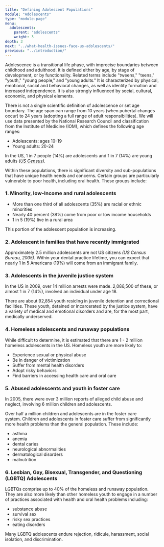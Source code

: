 ```yaml
---
title: "Defining Adolescent Populations"
module: "Adolescents"
type: "module-page"
menu:
  adolescents:
    parent: "adolescents"
    weight: 3
depth: 3
next: "../what-health-issues-face-us-adolescents/"
previous: "../introduction/"
---
```

<div class="pageblock"><p>Adolescence is a transitional life phase, with imprecise boundaries between childhood and adulthood. It is defined either by age, by stage of development, or by functionality. Related terms include "tweens," "teens," "youth," "young people," and "young adults." It is characterized by physical, emotional, social and behavioral changes, as well as identity formation and increased independence. It is also strongly influenced by social, cultural, economic, and physical elements.</p>
<p>There is not a single scientific definition of adolescence or set age boundary. The age span can range from 10 years (when pubertal changes occur) to 24 years (adopting a full range of adult responsibilities). We will use data presented by the National Research Council and classification from the Institute of Medicine (IOM), which defines the following age ranges:</p>
<ul>
<li>Adolescents: ages 10-19</li>
<li>Young adults: 20-24</li>
</ul>
<p>In the US, 1 in 7 people (14%) are adolescents and 1 in 7 (14%) are young adults <em>(<a href="http://www.census.gov/" target="_blank">US Census</a>).</em></p>
<p>Within these populations, there is significant diversity and sub-populations that have unique health needs and concerns. Certain groups are particularly vulnerable to poor health, including oral health. These groups include:</p>
</div><h3>1. Minority, low-Income and rural adolescents</h3><div class="pageblock"><ul>
<li>More than one third of all adolescents (35%) are racial or ethnic minorities</li>
<li>Nearly 40 percent (38%) come from poor or low income households</li>
<li>1 in 5 (19%) live in a rural area</li>
</ul>
<p>This portion of the adolescent population is increasing.</p>
</div><h3>2. Adolescent in families that have recently immigrated</h3><div class="pageblock"><p>Approximately 2.5 million adolescents are not US citizens <em>(US Census Bureau, 2005).</em> Within your dental practice lifetime, you can expect that nearly 1 in 5 Americans (19%) will come from an immigrant family.</p>
</div><h3>3. Adolescents in the juvenile justice system</h3><div class="pageblock"><p>In the US in 2009, over 14 million arrests were made. 2,086,500 of these, or almost 1 in 7 (14%), involved an individual under age 18. </p>
<p>There are about 92,854 youth residing in juvenile detention and correctional facilities. These youth, detained or incarcerated by the justice system, have a variety of medical and emotional disorders and are, for the most part, medically underserved.</p>
</div><h3>4. Homeless adolescents and runaway populations</h3><div class="pageblock"><p>While difficult to determine, it is estimated that there are 1 - 2 million homeless adolescents in the US. Homeless youth are more likely to:</p>
<ul>
<li>Experience sexual or physical abuse</li>
<li>Be in danger of victimization</li>
<li>Suffer from mental health disorders</li>
<li>Adopt risky behaviors</li>
<li>Find barriers in accessing health care and oral care</li>
</ul>
</div><h3>5. Abused adolescents and youth in foster care</h3><div class="pageblock"><p>In 2005, there were over 3 million reports of alleged child abuse and neglect, involving 6 million children and adolescents.</p>
<p>Over half a million children and adolescents are in the foster care system. Children and adolescents in foster care suffer from significantly more health problems than the general population. These include:</p>
<ul>
<li>asthma</li>
<li>anemia</li>
<li>dental caries</li>
<li>neurological abnormalities</li>
<li>dermatological disorders</li>
<li>malnutrition</li>
</ul>
</div><h3>6. Lesbian, Gay, Bisexual, Transgender, and Questioning (LGBTQ) Adolescents</h3><div class="pageblock"><p>LGBTQs comprise up to 40% of the homeless and runaway population. They are also more likely than other homeless youth to engage in a number of practices associated with health and oral health problems including:</p>
<ul>
<li>substance abuse</li>
<li>survival sex</li>
<li>risky sex practices</li>
<li>eating disorders</li>
</ul>
<p>Many LGBTQ adolescents endure rejection, ridicule, harassment, social isolation, and discrimination.</p>
</div>